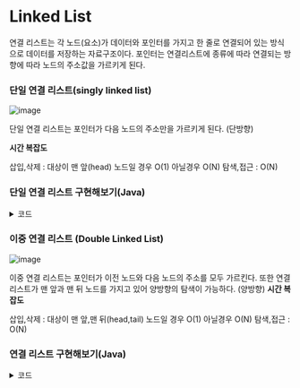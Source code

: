 # Linked List

연결 리스트는 각 노드(요소)가 데이터와 포인터를 가지고 한 줄로 연결되어 있는 방식으로 데이터를 저장하는 자료구조이다.
포인터는 연결리스트에 종류에 따라 연결되는 방향에 따라 노드의 주소값을 가르키게 된다.




### 단일 연결 리스트(singly linked list)
![image](https://user-images.githubusercontent.com/94831670/185774620-cd79728a-f18e-4cb3-998b-6b71bc1d631b.png)

단일 연결 리스트는 포인터가 다음 노드의 주소만을 가르키게 된다. (단방향)


**시간 복잡도**

삽입,삭제 : 대상이 맨 앞(head) 노드일 경우 O(1) 아닐경우 O(N)
탐색,접근 : O(N)
 


### 단일 연결 리스트 구현해보기(Java)

<details>
<summary>코드</summary>
<div markdown="1">

```java
class Node<T> {
	T data;
	Node<T> next = null;
	
	public Node(T data) {
		this.data = data;
	}
}

public class SingleLinkedList<T>{
	public Node<T> head = null;
	
	public void addNode(T data) {
		if(head==null) head = new Node(data);
		else {
			Node node = head;
			while(node.next != null) {
				node = node.next;
			}
			node.next = new Node(data);
		}
	}
	
	public void printAll() {
		if(head==null) System.out.println(head);
		else {
			System.out.print("[ ");
			Node node = this.head;
			while(node != null) {
				System.out.print(node.data+(node.next==null?"":", "));
				node = node.next;
			}
			System.out.print(" ]\n");
		}
	}
	
	public Node search(T data) {
		
		if(this.head != null) {
			Node node = this.head;
			
			while(node != null) {
				if(node.data.equals(data) ) {
					return node;
				} 
				node = node.next;
			}
			return null;
		}
		return null;
	}
	
	public void addNodeBehind(T targetData,T data) {
		Node searchedNode = search(targetData);
		
		if(searchedNode != null) {
			Node nextNode = searchedNode.next;
			
			searchedNode.next = new Node(data);
			searchedNode.next.next = nextNode;
		} else {
			addNode(data);
		}
				
	}
	
	public boolean deleteNode(T data) {
		if(this.head != null) {
			Node node = this.head;
			if(node.data.equals(data)) {
				this.head = this.head.next;
				return true;
			} else {
				while(node.next != null) {
					if(node.next.data.equals(data)) {
						node.next = node.next.next;
						return true;
					}
					node = node.next;
				}
				return false;
			}
		} 
		return false;
	}
	
	
	public static void main(String[] args) {
		SingleLinkedList<Integer> sll =  new SingleLinkedList<>();
		
		sll.addNode(121);
		sll.addNode(40);
		sll.addNode(917);
		sll.addNodeBehind(40, 99);
		sll.printAll(); // [ 121, 40, 99, 917 ]
		System.out.println(sll.search(917).data); // 917
		sll.deleteNode(40);
		sll.printAll(); // [ 121, 99, 917 ]
	}
}

```

</div>
</details>
	
	
	
### 이중 연결 리스트 (Double Linked List)
![image](https://user-images.githubusercontent.com/94831670/185850997-182e6284-824c-4ba6-a7d4-9bd9c18f871e.png)

이중 연결 리스트는 포인터가 이전 노드와 다음 노드의 주소를 모두 가르킨다. 
또한 연결 리스트가 맨 앞과 맨 뒤 노드를 가지고 있어 양방향의 탐색이 가능하다.
(양방향)
**시간 복잡도**

삽입,삭제 : 대상이 맨 앞,맨 뒤(head,tail) 노드일 경우 O(1) 아닐경우 O(N)
탐색,접근 : O(N)
 

###  연결 리스트 구현해보기(Java)
	
<details>
<summary>코드</summary>
<div markdown="1">

```java
package datastructure;

public class DoubleLinkedList<T> {
	public Node<T> head = null;
	public Node<T> tail = null;
	
	public static int searchFromHeadCount = 1;
	public static int searchFromTailCount = 1;
	
	public class Node<T>{
		T data;
		Node<T> prev = null;
		Node<T> next = null;
		
		public Node(T data) {
			this.data = data;
		}
	}
	
	public void addNode(T data) {
		if(head == null) {
			this.head = new Node<>(data);
			this.tail = this.head;
		} else {
			Node<T> node = this.head;
			while(node.next != null) {
				node = node.next;
			}
			node.next = new Node<>(data);
			node.next.prev = node;
			this.tail = node.next;
		}
	}
	
	public void printAll() {
		Node<T> node = this.head;
		System.out.print("[ ");
		while(node!=null) {
			System.out.print(node.data+(node.equals(this.tail)?"":", "));
			node = node.next;
		}
		System.out.println(" ]");
	}
	
	public T searchFromHead(T data) {
		if(this.head != null) {
			Node<T> node = this.head;
			while(node != null) {
				if(node.data.equals(data)) return node.data;
				searchFromHeadCount++;
				node = node.next;
			}
		}
		return null;
	}
	
	public T searchFromTail(T data) {
		if(this.head != null) {
			Node<T> node = this.tail;
			while(node != null) {
				if(node.data.equals(data)) return node.data;
				searchFromTailCount++;
				node = node.prev;
			}
		}
		return null;
	}
	
	public boolean addNodeFrontOf(T targetData,T data) {
		if(this.head == null) {
			this.head = new Node<>(data);
			this.tail = this.head;
			return true;
		} else if(this.head.data.equals(targetData)){
			Node<T> newNode = new Node<>(data);
			newNode.next = this.head;
			this.head.prev = newNode;
			this.head = newNode;
			return true;
		}else {
			Node<T> node = this.head;
			while(node.next != null) {
				if(node.next.data.equals(targetData)) {
					Node<T> newNode = new Node<>(data);
					node.next.prev = newNode;
					newNode.next = node.next;
					node.next = newNode;
					newNode.prev = node;
					return true;
				}else {
					node = node.next;
				}
			}
			return false;
		}
	}
	
	public static void main(String[] args) {
		DoubleLinkedList<Integer> dbl = new DoubleLinkedList<>();
		dbl.addNode(10);
		dbl.addNodeFrontOf(10, 45);
		dbl.printAll();
	}
}
	
```

</div>
</details>

